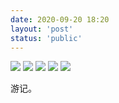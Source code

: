 ```yaml
---
date: 2020-09-20 18:20
layout: 'post'
status: 'public'
---
```


![](https://vernallove.com/Cited/camera-5149838.jpg)
![](https://cdn.pixabay.com/photo/2019/12/01/21/29/walk-4666509_1280.jpg)
![](https://vernallove.com/Cited/walk-4666509.jpg)
![](https://vernallove.com/Material/Photos/phone/IMG_2017.HEIC)
![](https://vernallove.com/Material/Photos/phone/IMG_1465.HEIC)



游记。